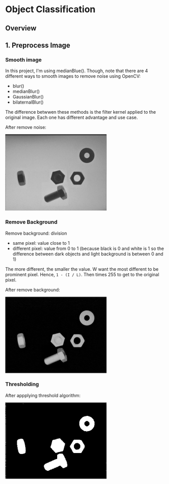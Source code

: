 # Object Classification

## Overview

## 1. Preprocess Image 

### Smooth image
In this project, I'm using medianBlue(). Though, note that there are 4 different ways to smooth images to remove noise using OpenCV:
- blur()
- medianBlur()
- GaussianBlur()
- bilaternalBlur()

The difference betwwen these methods is the filter kernel applied to the original image. Each one has different advantage and use case.

After remove noise:

![](out/removedNoiseImg.jpg)

### Remove Background

Remove background: division
- same pixel: value close to 1
- different pixel: value from 0 to 1 (because black is 0 and white is 1 so the difference between dark objects and light background is between 0 and 1)

The more different, the smaller the value. W want the most different to be prominent pixel. Hence, ``1 - (I / L)``. Then times 255 to get to the original pixel.

After remove background:

![](out/removedBackGroundImg.jpg)

### Thresholding

After appplying threshold algorithm:

![](out/thresholdImg.jpg)